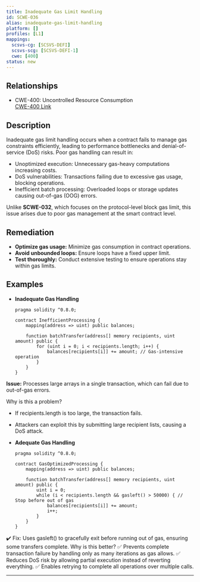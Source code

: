 ```yaml
---
title: Inadequate Gas Limit Handling
id: SCWE-036
alias: inadequate-gas-limit-handling
platform: []
profiles: [L1]
mappings:
  scsvs-cg: [SCSVS-DEFI]
  scsvs-scg: [SCSVS-DEFI-1]
  cwe: [400]
status: new
---
```


## Relationships
- CWE-400: Uncontrolled Resource Consumption  
  [CWE-400 Link](https://cwe.mitre.org/data/definitions/400.html)

## Description  
Inadequate gas limit handling occurs when a contract fails to manage gas constraints efficiently, leading to performance bottlenecks and denial-of-service (DoS) risks. Poor gas handling can result in:
- Unoptimized execution: Unnecessary gas-heavy computations increasing costs.
- DoS vulnerabilities: Transactions failing due to excessive gas usage, blocking operations.
- Inefficient batch processing: Overloaded loops or storage updates causing out-of-gas (OOG) errors.

Unlike **SCWE-032**, which focuses on the protocol-level block gas limit, this issue arises due to poor gas management at the smart contract level.


## Remediation
- **Optimize gas usage:** Minimize gas consumption in contract operations.
- **Avoid unbounded loops:** Ensure loops have a fixed upper limit.
- **Test thoroughly:** Conduct extensive testing to ensure operations stay within gas limits.

## Examples
- **Inadequate Gas Handling**
    ```solidity
    pragma solidity ^0.8.0;

    contract InefficientProcessing {
        mapping(address => uint) public balances;

        function batchTransfer(address[] memory recipients, uint amount) public {
            for (uint i = 0; i < recipients.length; i++) {
                balances[recipients[i]] += amount; // Gas-intensive operation
            }
        }
    }
    ```

**Issue:** Processes large arrays in a single transaction, which can fail due to out-of-gas errors.

Why is this a problem?
- If recipients.length is too large, the transaction fails.
- Attackers can exploit this by submitting large recipient lists, causing a DoS attack.

- **Adequate Gas Handling**
    ```solidity
    pragma solidity ^0.8.0;

    contract GasOptimizedProcessing {
        mapping(address => uint) public balances;

        function batchTransfer(address[] memory recipients, uint amount) public {
            uint i = 0;
            while (i < recipients.length && gasleft() > 50000) { // Stop before out of gas
                balances[recipients[i]] += amount;
                i++;
            }
        }
    }
    ```
✔️ Fix: Uses gasleft() to gracefully exit before running out of gas, ensuring some transfers complete.
Why is this better?
✅ Prevents complete transaction failure by handling only as many iterations as gas allows.
✅ Reduces DoS risk by allowing partial execution instead of reverting everything.
✅ Enables retrying to complete all operations over multiple calls.

---